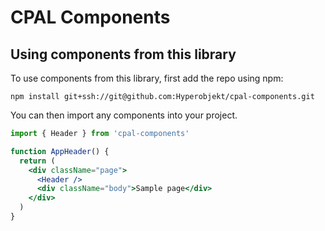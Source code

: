 # CPAL Components

## Using components from this library

To use components from this library, first add the repo
using npm:

```
npm install git+ssh://git@github.com:Hyperobjekt/cpal-components.git
```

You can then import any components into your project.

```jsx
import { Header } from 'cpal-components'

function AppHeader() {
  return (
    <div className="page">
      <Header />
      <div className="body">Sample page</div>
    </div>
  )
}
```
